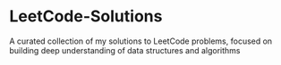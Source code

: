 # LeetCode-Solutions
A curated collection of my solutions to LeetCode problems, focused on building deep understanding of data structures and algorithms
